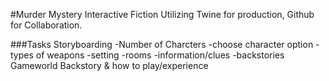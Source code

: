 #Murder Mystery Interactive Fiction
Utilizing Twine for production, Github for Collaboration.

###Tasks 
Storyboarding -Number of Charcters -choose character option -types of weapons -setting -rooms -information/clues -backstories
Gameworld Backstory & how to play/experience

